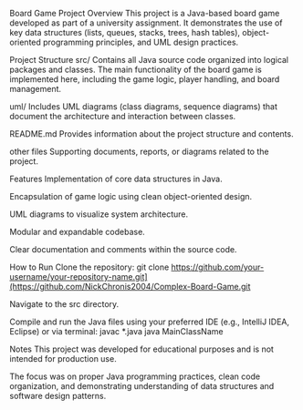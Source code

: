 Board Game Project
Overview
This project is a Java-based board game developed as part of a university assignment.
It demonstrates the use of key data structures (lists, queues, stacks, trees, hash tables), object-oriented programming principles, and UML design practices.

Project Structure
src/
Contains all Java source code organized into logical packages and classes.
The main functionality of the board game is implemented here, including the game logic, player handling, and board management.

uml/
Includes UML diagrams (class diagrams, sequence diagrams) that document the architecture and interaction between classes.

README.md
Provides information about the project structure and contents.

other files
Supporting documents, reports, or diagrams related to the project.

Features
Implementation of core data structures in Java.

Encapsulation of game logic using clean object-oriented design.

UML diagrams to visualize system architecture.

Modular and expandable codebase.

Clear documentation and comments within the source code.

How to Run
Clone the repository:
git clone https://github.com/your-username/your-repository-name.git](https://github.com/NickChronis2004/Complex-Board-Game.git

Navigate to the src directory.

Compile and run the Java files using your preferred IDE (e.g., IntelliJ IDEA, Eclipse) or via terminal:
javac *.java
java MainClassName

Notes
This project was developed for educational purposes and is not intended for production use.

The focus was on proper Java programming practices, clean code organization, and demonstrating understanding of data structures and software design patterns.
